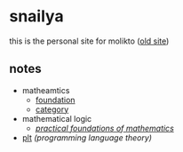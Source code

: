 

# snailya

this is the personal site for molikto ([old site](index2.html))


## notes


* matheamtics
	* [foundation](mathematics/foundation.html)
	* [category](mathematics/category.html)
* mathematical logic
	* *[practical foundations of mathematics](mathematical-logic/practical-foundations-of-mathematics.html)*
* [plt](plt/package.html) *(programming language theory)*